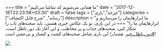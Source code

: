 +++
title = "ما همانی می‌شویم که تماشا می‌کنیم"
date = "2017-12-18T22:23:58+03:30"
draft = false
tags = ["چرخه","بازی"]
categories = ["رسانه", "شرح قابل اکتشاف"]
description = "ما ابزارهایمان را می‌سازیم و ابزارهایمان ما را"
+++
در این بازی، تو یک عکاس خبری هستی، باید صحنه‌های ناب را شکار کنی، صحنه‌های جذاب و پر مخاطب، و این آغاز یک دور باطل است،
[#دور_باطل_خبر](https://www.google.com/search?q=%23%D8%AF%D9%88%D8%B1_%D8%A8%D8%A7%D8%B7%D9%84_%D8%AE%D8%A8%D8%B1&oq=%23%D8%AF%D9%88%D8%B1_%D8%A8%D8%A7%D8%B7%D9%84_%D8%AE%D8%A8%D8%B1&aqs=chrome..69i57j0.634j0j1&sourceid=chrome&ie=UTF-8).
*هشدار!* این بازی شامل صحنه‌های کشت و کشتار و بی‌عفتی است!

[<img src="https://hamed.github.io/wbwwb/social/thumbnail.png">](https://hamed.github.io/wbwwb/)

<!--more-->
